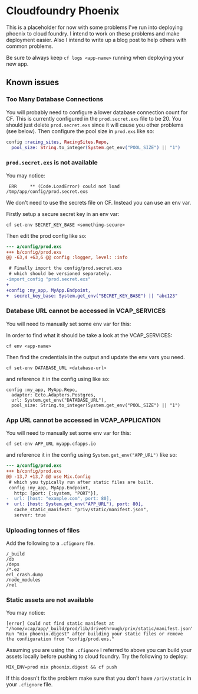 # Cloudfoundry Phoenix
This is a placeholder for now with some problems I've run into deploying phoenix to cloud foundry. I intend to work on these problems and make deployment easier. Also I intend to write up a blog post to help others with common problems.

Be sure to always keep `cf logs <app-name>` running when deploying your new app.

## Known issues

### Too Many Database Connections
You will probably need to configure a lower database connection count for CF. This is currently configured in the `prod.secret.exs` file to be 20. You should just delete `prod.secret.exs` since it will cause you other problems (see below). Then configure the pool size in `prod.exs` like so: 

```elixir
config :racing_sites, RacingSites.Repo,
  pool_size: String.to_integer(System.get_env("POOL_SIZE") || "1")
```

### `prod.secret.exs` is not available

You may notice:
```
 ERR     ** (Code.LoadError) could not load /tmp/app/config/prod.secret.exs
```
We don't need to use the secrets file on CF. Instead you can use an env var.

Firstly setup a secure secret key in an env var:

```
cf set-env SECRET_KEY_BASE <something-secure>
```

Then edit the prod config like so:

```diff
--- a/config/prod.exs
+++ b/config/prod.exs
@@ -63,4 +63,6 @@ config :logger, level: :info

 # Finally import the config/prod.secret.exs
 # which should be versioned separately.
-import_config "prod.secret.exs"
+
+config :my_app, MyApp.Endpoint,
+  secret_key_base: System.get_env("SECRET_KEY_BASE") || "abc123"
```


### Database URL cannot be accessed in VCAP_SERVICES
You will need to manually set some env var for this:

In order to find what it should be take a look at the VCAP_SERVICES:

```
cf env <app-name>
```

Then find the credentials in the output and update the env vars you need.

```
cf set-env DATABASE_URL <database-url>
```

and reference it in the config using like so:

```
config :my_app, MyApp.Repo,
  adapter: Ecto.Adapters.Postgres,
  url: System.get_env("DATABASE_URL"),
  pool_size: String.to_integer(System.get_env("POOL_SIZE") || "1")
```

### App URL cannot be accessed in VCAP_APPLICATION
You will need to manually set some env var for this:

```
cf set-env APP_URL myapp.cfapps.io
```

and reference it in the config using `System.get_env("APP_URL")` like so:

```diff
--- a/config/prod.exs
+++ b/config/prod.exs
@@ -13,7 +13,7 @@ use Mix.Config
 # which you typically run after static files are built.
 config :my_app, MyApp.Endpoint,
   http: [port: {:system, "PORT"}],
-  url: [host: "example.com", port: 80],
+  url: [host: System.get_env("APP_URL"), port: 80],
   cache_static_manifest: "priv/static/manifest.json",
   server: true
```

### Uploading tonnes of files
Add the following to a `.cfignore` file.

```
/_build
/db
/deps
/*.ez
erl_crash.dump
/node_modules
/rel
```

### Static assets are not available

You may notice:

```
[error] Could not find static manifest at "/home/vcap/app/_build/prod/lib/drivethrough/priv/static/manifest.json". Run "mix phoenix.digest" after building your static files or remove the configuration from "config/prod.exs."
```

Assuming you are using the `.cfignore` I referred to above you can build your assets locally before pushing to cloud foundry. Try the following to deploy:

```
MIX_ENV=prod mix phoenix.digest && cf push
```

If this doesn't fix the problem make sure that you don't have `/priv/static` in your `.cfignore` file.

